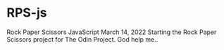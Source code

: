 # RPS-js
Rock Paper Scissors JavaScript
March 14, 2022
Starting the Rock Paper Scissors project for The Odin Project.
God help me..

